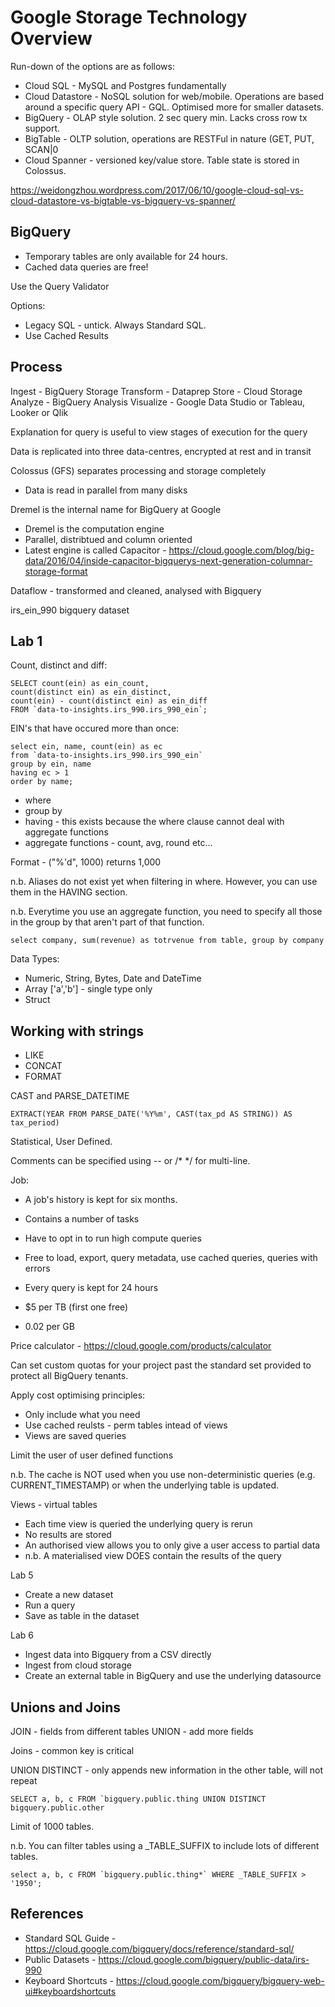 # Google Storage Technology Overview

Run-down of the options are as follows:
* Cloud SQL - MySQL and Postgres fundamentally
* Cloud Datastore - NoSQL solution for web/mobile.  Operations are based around a specific query API - GQL.  Optimised more for smaller datasets.
* BigQuery - OLAP style solution.  2 sec query min. Lacks cross row tx support.
* BigTable - OLTP solution, operations are RESTFul in nature (GET, PUT, SCAN|0
* Cloud Spanner - versioned key/value store.  Table state is stored in Colossus.

https://weidongzhou.wordpress.com/2017/06/10/google-cloud-sql-vs-cloud-datastore-vs-bigtable-vs-bigquery-vs-spanner/

## BigQuery

* Temporary tables are only available for 24 hours.
* Cached data queries are free!

Use the Query Validator 

Options:
* Legacy SQL - untick.  Always Standard SQL.
* Use Cached Results

## Process

Ingest - BigQuery Storage
Transform - Dataprep
Store - Cloud Storage
Analyze - BigQuery Analysis
Visualize - Google Data Studio or Tableau, Looker or Qlik

Explanation for query is useful to view stages of execution for the query

Data is replicated into three data-centres, encrypted at rest and in transit

Colossus (GFS) separates processing and storage completely
* Data is read in parallel from many disks

Dremel is the internal name for BigQuery at Google
* Dremel is the computation engine
* Parallel, distribtued and column oriented
* Latest engine is called Capacitor - https://cloud.google.com/blog/big-data/2016/04/inside-capacitor-bigquerys-next-generation-columnar-storage-format

Dataflow - transformed and cleaned, analysed with Bigquery

irs_ein_990 bigquery dataset

## Lab 1

Count, distinct and diff:

```
SELECT count(ein) as ein_count, 
count(distinct ein) as ein_distinct, 
count(ein) - count(distinct ein) as ein_diff 
FROM `data-to-insights.irs_990.irs_990_ein`;
```

EIN's that have occured more than once:

```
select ein, name, count(ein) as ec 
from `data-to-insights.irs_990.irs_990_ein` 
group by ein, name 
having ec > 1 
order by name;
```

* where
* group by
* having - this exists because the where clause cannot deal with aggregate functions 
* aggregate functions - count, avg, round etc...

Format -  ("%'d", 1000) returns 1,000

n.b. Aliases do not exist yet when filtering in where.  However, you can use them in the HAVING section.

n.b. Everytime you use an aggregate function, you need to specify all those in the group by that aren't part of that function.

```
select company, sum(revenue) as totrvenue from table, group by company
```

Data Types:
* Numeric, String, Bytes, Date and DateTime
* Array ['a','b'] - single type only
* Struct <apple string>

## Working with strings

* LIKE
* CONCAT
* FORMAT

CAST and PARSE_DATETIME

```
EXTRACT(YEAR FROM PARSE_DATE('%Y%m', CAST(tax_pd AS STRING)) AS tax_period)
```

Statistical, User Defined.

Comments can be specified using -- or /* */ for multi-line.

Job:
* A job's history is kept for six months.  
* Contains a number of tasks
* Have to opt in to run high compute queries
* Free to load, export, query metadata, use cached queries, queries with errors
* Every query is kept for 24 hours

* $5 per TB (first one free)
* 0.02 per GB

Price calculator - https://cloud.google.com/products/calculator

Can set custom quotas for your project past the standard set provided to protect all BigQuery tenants.

Apply cost optimising principles:
* Only include what you need
* Use cached reulsts - perm tables intead of views
* Views are saved queries

Limit the user of user defined functions

n.b. The cache is NOT used when you use non-deterministic queries (e.g. CURRENT_TIMESTAMP) or when the underlying table is updated.

Views - virtual tables
* Each time view is queried the underlying query is rerun
* No results are stored
* An authorised view allows you to only give a user access to partial data
* n.b. A materialised view DOES contain the results of the query

Lab 5
* Create a new dataset
* Run a query
* Save as table in the dataset

Lab 6
* Ingest data into Bigquery from a CSV directly
* Ingest from cloud storage
* Create an external table in BigQuery and use the underlying datasource

## Unions and Joins

JOIN - fields from different tables
UNION - add more fields

Joins - common key is critical 

UNION DISTINCT - only appends new information in the other table, will not repeat

```
SELECT a, b, c FROM `bigquery.public.thing UNION DISTINCT bigquery.public.other
```

Limit of 1000 tables.

n.b. You can filter tables using a _TABLE_SUFFIX to include lots of different tables.

```
select a, b, c FROM `bigquery.public.thing*` WHERE _TABLE_SUFFIX > '1950';
```

## References

* Standard SQL Guide - https://cloud.google.com/bigquery/docs/reference/standard-sql/
* Public Datasets - https://cloud.google.com/bigquery/public-data/irs-990
* Keyboard Shortcuts - https://cloud.google.com/bigquery/bigquery-web-ui#keyboardshortcuts
